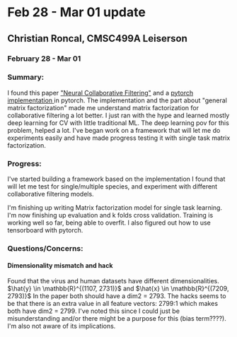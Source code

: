 # Feb 28 - Mar 01 update
## Christian Roncal, CMSC499A Leiserson

### February 28 - Mar 01

### **Summary:**
<p>I found this paper <a href='https://arxiv.org/abs/1708.05031'>"Neural Collaborative Filtering"</a> and a 
    <a href='https://github.com/LaceyChen17/neural-collaborative-filtering'> pytorch implementation </a>
in pytorch. The implementation and the part about "general matrix factorization"
    made me understand matrix factorization for collaborative filtering a lot better. I just ran with the hype
and learned mostly deep learning for CV with little traditional ML. The deep learning pov for
this problem, helped a lot. I've began work on a framework that will let me do experiments easily and have made progress testing it with single task matrix factorization.</p>

### **Progress:**
<p>
    I've started building a framework based on the implementation I found that will let me test for 
    single/multiple species, and experiment with different collaborative filtering models. 
</p>

<p> I'm finishing up writing Matrix factorization model for single task learning. I'm now finishing up evaluation and k folds cross validation. Training is working well so far, being able to overfit. I also figured out how to use tensorboard with pytorch.</p>

### **Questions/Concerns:**
#### Dimensionality mismatch and hack
<p>
Found that the virus and human datasets have different dimensionalities. $\hat{y} \in \mathbb{R}^{(1107, 2731)}$ and $\hat{x} \in \mathbb{R}^{(7209, 2793)}$ In the paper both should have a dim2 = 2793. The hacks seems to be that there is an extra value in all feature vectors: 2799:1 which makes both have dim2 = 2799. I've noted this since I could just be misunderstanding and/or there might be a purpose for this (bias term????). I'm also not aware of its implications.
 </p>
 